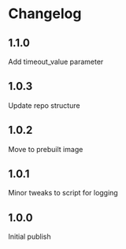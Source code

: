 # Changelog

## 1.1.0

Add timeout_value parameter

## 1.0.3

Update repo structure

## 1.0.2

Move to prebuilt image

## 1.0.1

Minor tweaks to script for logging

## 1.0.0

Initial publish
